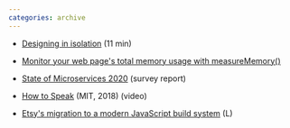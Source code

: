 ```yaml
---
categories: archive
---
```


- [Designing in isolation](https://medium.com/@manojsr/designing-in-isolation-faf4121a4e0c "https://medium.com/@manojsr/designing-in-isolation-faf4121a4e0c") (11 min)

- [Monitor your web page's total memory usage with measureMemory()](https://web.dev/monitor-total-page-memory-usage/ "https://web.dev/monitor-total-page-memory-usage/")

- [State of Microservices 2020](https://tsh.io/state-of-microservices/ "https://tsh.io/state-of-microservices/") (survey report)

- [How to Speak](https://ocw.mit.edu/resources/res-tll-005-how-to-speak-january-iap-2018/how-to-speak/index.htm "https://ocw.mit.edu/resources/res-tll-005-how-to-speak-january-iap-2018/how-to-speak/index.htm") (MIT, 2018) (video)

- [Etsy's migration to a modern JavaScript build system](https://codeascraft.com/2020/02/03/production-webpack-builds/ "https://codeascraft.com/2020/02/03/production-webpack-builds/") (L)
